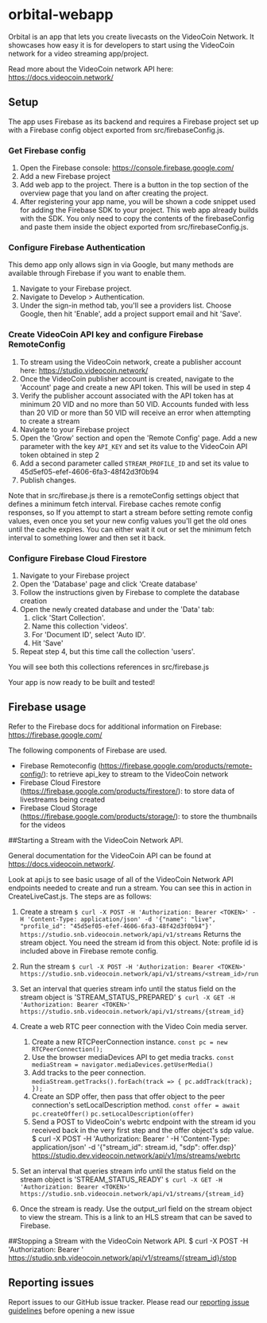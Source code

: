 # orbital-webapp

Orbital is an app that lets you create livecasts on the VideoCoin Network. It showcases how easy it is for developers to start using the VideoCoin network for a video streaming app/project.

Read more about the VideoCoin network API here: https://docs.videocoin.network/

  
## Setup
The app uses Firebase as its backend and requires a Firebase project set up with a Firebase config object exported from src/firebaseConfig.js.

### Get Firebase config 
1. Open the Firebase console: https://console.firebase.google.com/
2. Add a new Firebase project
3. Add web app to the project. There is a button in the top section of the overview page that you land on after creating the project.
4. After registering your app name, you will be shown a code snippet used for adding the Firebase SDK to your project. This web app already builds with the SDK.
You only need to copy the contents of the firebaseConfig and paste them inside the object exported from src/firebaseConfig.js.

### Configure Firebase Authentication

This demo app only allows sign in via Google, but many methods are available through Firebase if you want to enable them.

1. Navigate to your Firebase project.
2. Navigate to Develop > Authentication.
3. Under the sign-in method tab, you'll see a providers list. Choose Google, then hit 'Enable', add a project support email and hit 'Save'.

### Create VideoCoin API key and configure Firebase RemoteConfig
1. To stream using the VideoCoin network, create a publisher account here: https://studio.videocoin.network/
2. Once the VideoCoin publisher account is created, navigate to the 'Account' page and create a new API token. This will be used in step 4
3. Verify the publisher account associated with the API token has at minimum 20 VID and no more than 50 VID. Accounts funded with less than 20 VID or more than 50 VID will receive an error when attempting to create a stream
4. Navigate to your Firebase project
5. Open the 'Grow' section and open the 'Remote Config' page. Add a new parameter with the key `API_KEY` and set its value to the VideoCoin API token obtained in step 2 
6. Add a second parameter called `STREAM_PROFILE_ID` and set its value to 45d5ef05-efef-4606-6fa3-48f42d3f0b94 
7. Publish changes.

Note that in src/firebase.js there is a remoteConfig settings object that defines a minimum fetch interval. Firebase caches remote config responses, so If you attempt to start a stream before setting
remote config values, even once you set your new config values you'll get the old ones until the cache expires. You can either wait it out or set the minimum fetch interval to something lower and then set it back.

### Configure Firebase Cloud Firestore
1. Navigate to your Firebase project
2. Open the 'Database' page and click 'Create database'
3. Follow the instructions given by Firebase to complete the database creation
4. Open the newly created database and under the 'Data' tab:
    1. click 'Start Collection'. 
    2. Name this collection 'videos'.
    3. For 'Document ID', select 'Auto ID'. 
    4. Hit 'Save'
5. Repeat step 4, but this time call the collection 'users'. 

You will see both this collections references in src/firebase.js

Your app is now ready to be built and tested!

## Firebase usage
Refer to the Firebase docs for additional information on Firebase: https://firebase.google.com/

The following components of Firebase are used.
* Firebase Remoteconfig (https://firebase.google.com/products/remote-config/): to retrieve api_key to stream to the VideoCoin network
* Firebase Cloud Firestore (https://firebase.google.com/products/firestore/): to store data of livestreams being created
* Firebase Cloud Storage (https://firebase.google.com/products/storage/): to store the thumbnails for the videos

##Starting a Stream with the VideoCoin Network API. 

General documentation for the VideoCoin API can be found at https://docs.videocoin.network/.

Look at api.js to see basic usage of all of the VideoCoin Network API endpoints needed to create and run a stream. You can see this in action
in CreateLiveCast.js. The steps are as follows:

1) Create a stream
`$ curl -X POST -H 'Authorization: Bearer <TOKEN>' -H 'Content-Type: application/json' -d '{"name": "live", "profile_id": "45d5ef05-efef-4606-6fa3-48f42d3f0b94"}' https://studio.snb.videocoin.network/api/v1/streams`
Returns the stream object. You need the stream id from this object.
Note: profile id is included above in Firebase remote config.

2) Run the stream
`$ curl -X POST -H 'Authorization: Bearer <TOKEN>' https://studio.snb.videocoin.network/api/v1/streams/<stream_id>/run`

3) Set an interval that queries stream info until the status field on the stream object is 'STREAM_STATUS_PREPARED'
`$ curl -X GET -H 'Authorization: Bearer <TOKEN>' https://studio.snb.videocoin.network/api/v1/streams/{stream_id}`

4) Create a web RTC peer connection with the Video Coin media server.
    1) Create a new RTCPeerConnection instance.
    `const pc = new RTCPeerConnection();`
    2) Use the browser mediaDevices API to get media tracks.
    `const mediaStream = navigator.mediaDevices.getUserMedia()`
    3) Add tracks to the peer connection.
    `mediaStream.getTracks().forEach(track => {
      pc.addTrack(track);
    });`
    4) Create an SDP offer, then pass that offer object to the peer connection's setLocalDescription method.
    `const offer = await pc.createOffer()`
    `pc.setLocalDescription(offer)`
    5) Send a POST to VideoCoin's webrtc endpoint with the stream id you received back in the very first step and the offer object's
    sdp value.
    $ curl -X POST -H 'Authorization: Bearer <TOKEN>' -H 'Content-Type: application/json' -d '{"stream_id": stream.id, "sdp": offer.dsp}' https://studio.dev.videocoin.network/api/v1/ms/streams/webrtc

5) Set an interval that queries stream info until the status field on the stream object is 'STREAM_STATUS_READY'
`$ curl -X GET -H 'Authorization: Bearer <TOKEN>' https://studio.snb.videocoin.network/api/v1/streams/{stream_id}`

6) Once the stream is ready. Use the output_url field on the stream object to view the stream. This is a link to an HLS stream that can be
saved to Firebase.

##Stopping a Stream with the VideoCoin Network API. 
$ curl -X POST -H 'Authorization: Bearer <TOKEN>' https://studio.snb.videocoin.network/api/v1/streams/{stream_id}/stop

## Reporting issues
Report issues to our GitHub issue tracker. Please read our [reporting issue guidelines](.github/reporting_issues.md) before opening a new issue
